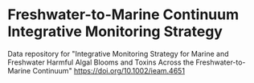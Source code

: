 # Freshwater-to-Marine Continuum Integrative Monitoring Strategy

Data repository for "Integrative Monitoring Strategy for Marine and Freshwater Harmful Algal Blooms and Toxins Across the Freshwater-to-Marine Continuum"
https://doi.org/10.1002/ieam.4651

